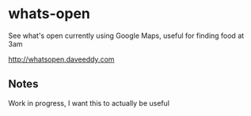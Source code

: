 whats-open
==========

See what's open currently using Google Maps, useful for finding food at 3am

http://whatsopen.daveeddy.com

Notes
-----

Work in progress, I want this to actually be useful
